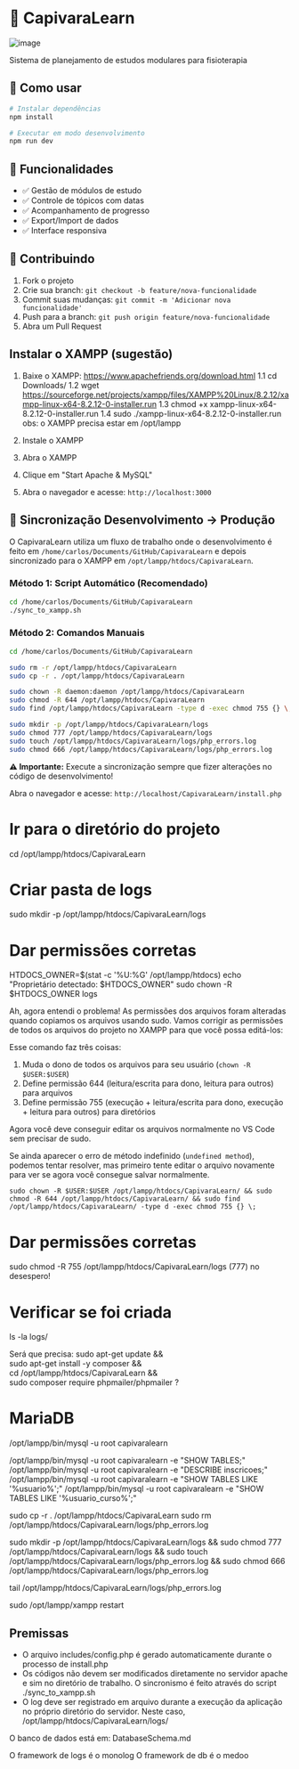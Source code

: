 # 🐾 CapivaraLearn

![image](https://github.com/user-attachments/assets/a164def9-f2ac-4444-b554-fcc810e5992b)

Sistema de planejamento de estudos modulares para fisioterapia

## 🚀 Como usar

```bash
# Instalar dependências
npm install

# Executar em modo desenvolvimento
npm run dev
```

## 📱 Funcionalidades

- ✅ Gestão de módulos de estudo
- ✅ Controle de tópicos com datas
- ✅ Acompanhamento de progresso
- ✅ Export/Import de dados
- ✅ Interface responsiva

## 🤝 Contribuindo

1. Fork o projeto
2. Crie sua branch: `git checkout -b feature/nova-funcionalidade`
3. Commit suas mudanças: `git commit -m 'Adicionar nova funcionalidade'`
4. Push para a branch: `git push origin feature/nova-funcionalidade`
5. Abra um Pull Request


## Instalar o XAMPP (sugestão)

1. Baixe o XAMPP: https://www.apachefriends.org/download.html
1.1 cd Downloads/
1.2 wget https://sourceforge.net/projects/xampp/files/XAMPP%20Linux/8.2.12/xampp-linux-x64-8.2.12-0-installer.run
1.3 chmod +x xampp-linux-x64-8.2.12-0-installer.run 
1.4 sudo ./xampp-linux-x64-8.2.12-0-installer.run
obs: o XAMPP precisa estar em /opt/lampp


2. Instale o XAMPP
3. Abra o XAMPP
4. Clique em "Start Apache & MySQL"
5. Abra o navegador e acesse: `http://localhost:3000`


## 🔄 Sincronização Desenvolvimento → Produção

O CapivaraLearn utiliza um fluxo de trabalho onde o desenvolvimento é feito em `/home/carlos/Documents/GitHub/CapivaraLearn` e depois sincronizado para o XAMPP em `/opt/lampp/htdocs/CapivaraLearn`.

### Método 1: Script Automático (Recomendado)
```bash
cd /home/carlos/Documents/GitHub/CapivaraLearn
./sync_to_xampp.sh
```

### Método 2: Comandos Manuais
```bash
cd /home/carlos/Documents/GitHub/CapivaraLearn

sudo rm -r /opt/lampp/htdocs/CapivaraLearn
sudo cp -r . /opt/lampp/htdocs/CapivaraLearn

sudo chown -R daemon:daemon /opt/lampp/htdocs/CapivaraLearn 
sudo chmod -R 644 /opt/lampp/htdocs/CapivaraLearn 
sudo find /opt/lampp/htdocs/CapivaraLearn -type d -exec chmod 755 {} \;

sudo mkdir -p /opt/lampp/htdocs/CapivaraLearn/logs
sudo chmod 777 /opt/lampp/htdocs/CapivaraLearn/logs
sudo touch /opt/lampp/htdocs/CapivaraLearn/logs/php_errors.log
sudo chmod 666 /opt/lampp/htdocs/CapivaraLearn/logs/php_errors.log
```

**⚠️ Importante:** Execute a sincronização sempre que fizer alterações no código de desenvolvimento!


Abra o navegador e acesse: `http://localhost/CapivaraLearn/install.php`

# Ir para o diretório do projeto
cd /opt/lampp/htdocs/CapivaraLearn

# Criar pasta de logs
sudo mkdir -p /opt/lampp/htdocs/CapivaraLearn/logs

# Dar permissões corretas
HTDOCS_OWNER=$(stat -c '%U:%G' /opt/lampp/htdocs)
echo "Proprietário detectado: $HTDOCS_OWNER"
sudo chown -R $HTDOCS_OWNER logs


Ah, agora entendi o problema! As permissões dos arquivos foram alteradas quando copiamos os arquivos usando sudo. Vamos corrigir as permissões de todos os arquivos do projeto no XAMPP para que você possa editá-los: 

Esse comando faz três coisas:
1. Muda o dono de todos os arquivos para seu usuário (`chown -R $USER:$USER`)
2. Define permissão 644 (leitura/escrita para dono, leitura para outros) para arquivos
3. Define permissão 755 (execução + leitura/escrita para dono, execução + leitura para outros) para diretórios

Agora você deve conseguir editar os arquivos normalmente no VS Code sem precisar de sudo. 

Se ainda aparecer o erro de método indefinido (`undefined method`), podemos tentar resolver, mas primeiro tente editar o arquivo novamente para ver se agora você consegue salvar normalmente.
~~~
sudo chown -R $USER:$USER /opt/lampp/htdocs/CapivaraLearn/ && sudo chmod -R 644 /opt/lampp/htdocs/CapivaraLearn/ && sudo find /opt/lampp/htdocs/CapivaraLearn/ -type d -exec chmod 755 {} \;
~~~


# Dar permissões corretas
sudo chmod -R 755 /opt/lampp/htdocs/CapivaraLearn/logs
(777) no desespero!

# Verificar se foi criada
ls -la logs/


Será que precisa:
sudo apt-get update && \
sudo apt-get install -y composer && \
cd /opt/lampp/htdocs/CapivaraLearn && \
sudo composer require phpmailer/phpmailer
?




# MariaDB

/opt/lampp/bin/mysql -u root capivaralearn 

/opt/lampp/bin/mysql -u root capivaralearn -e "SHOW TABLES;"
/opt/lampp/bin/mysql -u root capivaralearn -e "DESCRIBE inscricoes;"
/opt/lampp/bin/mysql -u root capivaralearn -e "SHOW TABLES LIKE '%usuario%';"
/opt/lampp/bin/mysql -u root capivaralearn -e "SHOW TABLES LIKE '%usuario_curso%';"

sudo cp -r . /opt/lampp/htdocs/CapivaraLearn
sudo rm /opt/lampp/htdocs/CapivaraLearn/logs/php_errors.log 

sudo mkdir -p /opt/lampp/htdocs/CapivaraLearn/logs && sudo chmod 777 /opt/lampp/htdocs/CapivaraLearn/logs && sudo touch /opt/lampp/htdocs/CapivaraLearn/logs/php_errors.log && sudo chmod 666 /opt/lampp/htdocs/CapivaraLearn/logs/php_errors.log


tail /opt/lampp/htdocs/CapivaraLearn/logs/php_errors.log


sudo /opt/lampp/xampp restart


## Premissas

* O arquivo includes/config.php é gerado automaticamente durante o processo de install.php
* Os códigos não devem ser modificados diretamente no servidor apache e sim no diretório de trabalho. O sincronismo é feito através do script ./sync_to_xampp.sh
* O log deve ser registrado em arquivo durante a execução da aplicação no próprio diretório do servidor. Neste caso, /opt/lampp/htdocs/CapivaraLearn/logs/

O banco de dados está em:
DatabaseSchema.md

O framework de logs é o monolog
O framework de db é o medoo